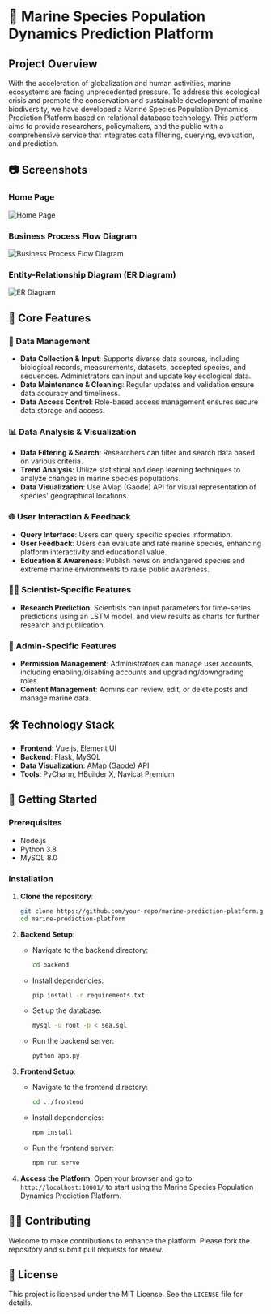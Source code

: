 # 🌊 Marine Species Population Dynamics Prediction Platform

## Project Overview
With the acceleration of globalization and human activities, marine ecosystems are facing unprecedented pressure. To address this ecological crisis and promote the conservation and sustainable development of marine biodiversity, we have developed a Marine Species Population Dynamics Prediction Platform based on relational database technology. This platform aims to provide researchers, policymakers, and the public with a comprehensive service that integrates data filtering, querying, evaluation, and prediction.

## 📷 Screenshots
### Home Page
![Home Page](https://github.com/WinstonLiyt/OceanBioDynamicsHub/assets/104308117/b78d8342-04f9-469b-ab32-4112347b8ed5)

###  Business Process Flow Diagram
![Business Process Flow Diagram](https://github.com/WinstonLiyt/OceanBioDynamicsHub/assets/104308117/17aca435-e2c0-4794-ad23-464394243531)

### Entity-Relationship Diagram (ER Diagram)
![ER Diagram](https://github.com/WinstonLiyt/OceanBioDynamicsHub/assets/104308117/bbd6d2ee-c341-43c4-8022-67bc747d3ffb)

## 🌟 Core Features
### 🐠 Data Management
- **Data Collection & Input**: Supports diverse data sources, including biological records, measurements, datasets, accepted species, and sequences. Administrators can input and update key ecological data.
- **Data Maintenance & Cleaning**: Regular updates and validation ensure data accuracy and timeliness.
- **Data Access Control**: Role-based access management ensures secure data storage and access.

### 📊 Data Analysis & Visualization
- **Data Filtering & Search**: Researchers can filter and search data based on various criteria.
- **Trend Analysis**: Utilize statistical and deep learning techniques to analyze changes in marine species populations.
- **Data Visualization**: Use AMap (Gaode) API for visual representation of species' geographical locations.

### 🌐 User Interaction & Feedback
- **Query Interface**: Users can query specific species information.
- **User Feedback**: Users can evaluate and rate marine species, enhancing platform interactivity and educational value.
- **Education & Awareness**: Publish news on endangered species and extreme marine environments to raise public awareness.

### 👨‍🔬 Scientist-Specific Features
- **Research Prediction**: Scientists can input parameters for time-series predictions using an LSTM model, and view results as charts for further research and publication.

### 🔧 Admin-Specific Features
- **Permission Management**: Administrators can manage user accounts, including enabling/disabling accounts and upgrading/downgrading roles.
- **Content Management**: Admins can review, edit, or delete posts and manage marine data.

## 🛠️ Technology Stack
- **Frontend**: Vue.js, Element UI
- **Backend**: Flask, MySQL
- **Data Visualization**: AMap (Gaode) API
- **Tools**: PyCharm, HBuilder X, Navicat Premium

## 🚀 Getting Started
### Prerequisites
- Node.js
- Python 3.8
- MySQL 8.0

### Installation
1. **Clone the repository**:
    ```bash
    git clone https://github.com/your-repo/marine-prediction-platform.git
    cd marine-prediction-platform
    ```

2. **Backend Setup**:
    - Navigate to the backend directory:
        ```bash
        cd backend
        ```
    - Install dependencies:
        ```bash
        pip install -r requirements.txt
        ```
    - Set up the database:
        ```bash
        mysql -u root -p < sea.sql
        ```
    - Run the backend server:
        ```bash
        python app.py
        ```

3. **Frontend Setup**:
    - Navigate to the frontend directory:
        ```bash
        cd ../frontend
        ```
    - Install dependencies:
        ```bash
        npm install
        ```
    - Run the frontend server:
        ```bash
        npm run serve
        ```

4. **Access the Platform**:
    Open your browser and go to `http://localhost:10001/` to start using the Marine Species Population Dynamics Prediction Platform.

## 🧑‍💻 Contributing
Welcome to make contributions to enhance the platform. Please fork the repository and submit pull requests for review.

## 📝 License
This project is licensed under the MIT License. See the `LICENSE` file for details.
